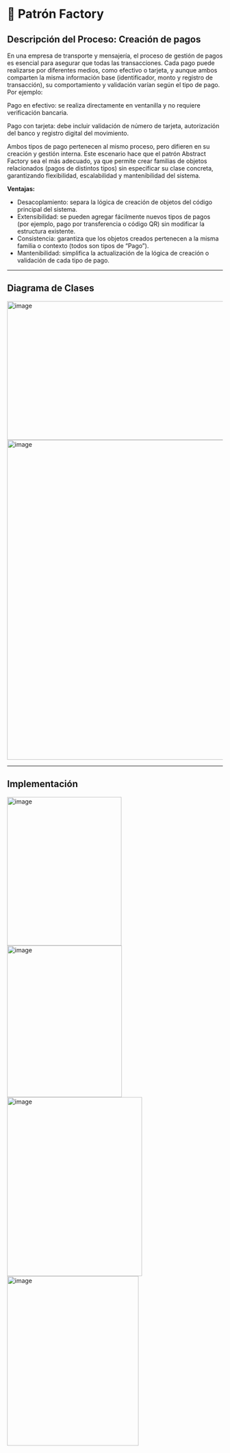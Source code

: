 # 🧬 Patrón Factory

## Descripción del Proceso: Creación de pagos

En una empresa de transporte y mensajería, el proceso de gestión de pagos es esencial para asegurar que todas las transacciones. Cada pago puede realizarse por diferentes medios, como efectivo o tarjeta, y aunque ambos comparten la misma información base (identificador, monto y registro de transacción), su comportamiento y validación varían según el tipo de pago. Por ejemplo: 

Pago en efectivo: se realiza directamente en ventanilla y no requiere verificación bancaria. 

Pago con tarjeta: debe incluir validación de número de tarjeta, autorización del banco y registro digital del movimiento. 

Ambos tipos de pago pertenecen al mismo proceso, pero difieren en su creación y gestión interna. Este escenario hace que el patrón Abstract Factory sea el más adecuado, ya que permite crear familias de objetos relacionados (pagos de distintos tipos) sin especificar su clase concreta, garantizando flexibilidad, escalabilidad y mantenibilidad del sistema. 

**Ventajas:**
- Desacoplamiento: separa la lógica de creación de objetos del código principal del sistema. 
- Extensibilidad: se pueden agregar fácilmente nuevos tipos de pagos (por ejemplo, pago por transferencia o código QR) sin modificar la estructura existente. 
- Consistencia: garantiza que los objetos creados pertenecen a la misma familia o contexto (todos son tipos de “Pago”). 
- Mantenibilidad: simplifica la actualización de la lógica de creación o validación de cada tipo de pago. 

---

## Diagrama de Clases

<img width="538" height="324" alt="image" src="https://github.com/user-attachments/assets/7449710c-77ef-4753-a396-dd6d2771e47a" />

<img width="690" height="747" alt="image" src="https://github.com/user-attachments/assets/3a88dd71-c9ab-4594-a0ca-b9fcd1d8480c" />


---

## Implementación
<img width="267" height="347" alt="image" src="https://github.com/user-attachments/assets/64b7a88d-b3eb-4c43-8e81-a732afc34718" />

<img width="268" height="354" alt="image" src="https://github.com/user-attachments/assets/6d2b5191-f0c2-4765-94b2-495717b19f57" />

<img width="315" height="418" alt="image" src="https://github.com/user-attachments/assets/31e9bb85-ff54-4822-b7c3-0dbacf76b547" />

<img width="307" height="396" alt="image" src="https://github.com/user-attachments/assets/2c13e0e1-c4a9-4e77-84a9-1c224173c886" />
